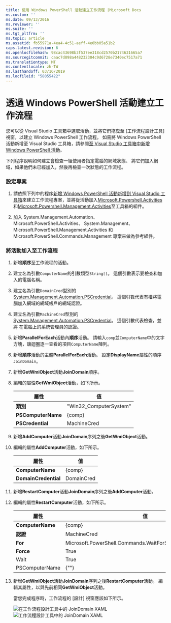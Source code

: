 ```yaml
---
title: 使用 Windows PowerShell 活動建立工作流程 |Microsoft Docs
ms.custom: ''
ms.date: 09/13/2016
ms.reviewer: ''
ms.suite: ''
ms.tgt_pltfrm: ''
ms.topic: article
ms.assetid: fb55971a-4ea4-4c51-aeff-4e0bb05a51b2
caps.latest.revision: 6
ms.openlocfilehash: 98cac43698b3f537ee318cd2570b2174631665a7
ms.sourcegitcommit: caac7d098a448232304c9d6728e7340ec7517a71
ms.translationtype: MT
ms.contentlocale: zh-TW
ms.lasthandoff: 03/16/2019
ms.locfileid: "58055422"
---
```

# <a name="creating-a-workflow-with-windows-powershell-activities"></a>透過 Windows PowerShell 活動建立工作流程

您可以從 Visual Studio 工具箱中選取活動，並將它們拖曳至 [工作流程設計工具] 視窗，以建立 Windows PowerShell 工作流程。 如需將 Windows PowerShell 活動新增至 Visual Studio 工具箱，請參閱[至 Visual Studio 工具箱中新增 Windows PowerShell 活動](./adding-windows-powershell-activities-to-the-visual-studio-toolbox.md)。

下列程序說明如何建立會檢查一組使用者指定電腦的網域狀態、 將它們加入網域，如果他們未已經加入，然後再檢查一次狀態的工作流程。

### <a name="setting-up-the-project"></a>設定專案

1. 請依照下列中的程序[新增 Windows PowerShell 活動新增到 Visual Studio 工具箱](./adding-windows-powershell-activities-to-the-visual-studio-toolbox.md)來建立工作流程專案，並將從活動加入[Microsoft.Powershell.Activities](/dotnet/api/Microsoft.PowerShell.Activities)和[Microsoft.Powershell.Management.Activities](/dotnet/api/Microsoft.PowerShell.Management.Activities)至工具箱的組件。

2. 加入 System.Management.Automation、 Microsoft.PowerShell.Activities、 System.Management、 Microsoft.PowerShell.Management.Activities 和 Microsoft.PowerShell.Commands.Management 專案來做為參考組件。

### <a name="adding-activities-to-the-workflow"></a>將活動加入至工作流程

1. 新增**順序**至工作流程的活動。

2. 建立名為引數`ComputerName`的引數類型`String[]`。 這個引數表示要檢查和加入的電腦名稱。

3. 建立名為引數`DomainCred`型別的[System.Management.Automation.PSCredential](/dotnet/api/System.Management.Automation.PSCredential)。 這個引數代表有權將電腦加入網域的網域帳戶的網域認證。

4. 建立名為引數`MachineCred`型別的[System.Management.Automation.PSCredential](/dotnet/api/System.Management.Automation.PSCredential)。 這個引數代表檢查，並將 在電腦上的系統管理員的認證。

5. 新增**ParallelForEach**活動內**順序**活動。 請輸入`comp`並`ComputerName`中的文字方塊，讓迴圈逐一查看的項目`ComputerName`陣列。

6. 新增**順序**活動的主體**ParallelForEach**活動。 設定**DisplayName**屬性的順序`JoinDomain`。

7. 新增**GetWmiObject**活動**JoinDomain**順序。

8. 編輯的屬性**GetWmiObject**活動，如下所示。

   |屬性|值|
   |--------------|-----------|
   |**類別**|"Win32_ComputerSystem"|
   |**PSComputerName**|{comp}|
   |**PSCredential**|MachineCred|

9. 新增**AddComputer**活動**JoinDomain**序列之後**GetWmiObject**活動。

10. 編輯的屬性**AddComputer**活動，如下所示。

    |屬性|值|
    |--------------|-----------|
    |**ComputerName**|{comp}|
    |**DomainCredential**|DomainCred|

11. 新增**RestartComputer**活動**JoinDomain**序列之後**AddComputer**活動。

12. 編輯的屬性**RestartComputer**活動，如下所示。

    |屬性|值|
    |--------------|-----------|
    |**ComputerName**|{comp}|
    |**認證**|MachineCred|
    |**For**|Microsoft.PowerShell.Commands.WaitForServiceTypes.PowerShell|
    |**Force**|True|
    |Wait|True|
    |PSComputerName|{""}|

13. 新增**GetWmiObject**活動**JoinDomain**序列之後**RestartComputer**活動。 編輯其屬性，以與先前相同**GetWmiObject**活動。

    當您完成程序時，工作流程的 [設計] 視窗應該如下所示。

    ![在工作流程設計工具中的 JoinDomain XAML](../media/joindomainworkflow.png)
    ![工作流程設計工具中的 JoinDomain XAML](../media/joindomainworkflow.png "JoinDomainWorkflow")